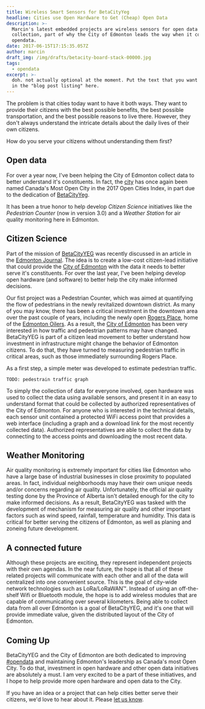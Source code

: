 ```yaml
---
title: Wireless Smart Sensors for BetaCityYeg
headline: Cities use Open Hardware to Get (Cheap) Open Data
description: >-
  Marcin's latest embedded projects are wireless sensors for open data
  collection, part of why the City of Edmonton leads the way when it comes to
  opendata.
date: 2017-06-15T17:15:35.057Z
author: marcin
draft_img: /img/drafts/betacity-board-stack-00000.jpg
tags:
  - opendata
excerpt: >-
  doh. not actually optional at the moment. Put the text that you want to appear
  in the "blog post listing" here.
---
```

The problem is that cities today want to have it both ways. They want to provide their citizens with the best possible benefits, the best possible transportation, and the best possible reasons to live there. However, they don't always understand the intricate details about the daily lives of their own citizens.

How do you serve your citizens without understanding them first?

## Open data

For over a year now, I've been helping the City of Edmonton collect data to better understand it's constituents. In fact, the [city](http://www.edmonton.ca) has once again been named Canada's Most Open City in the 2017 Open Cities Index, in part due to the dedication of [BetaCityYeg](https://betacity.ca/).

It has been a true honor to help develop *Citizen Science* initiatives like the *Pedestrian Counter* (now in version 3.0) and a *Weather Station* for air quality monitoring here in Edmonton.

## Citizen Science

Part of the mission of [BetaCityYEG](https://betacity.ca/) was recently discussed in an article in the [Edmonton Journal](http://edmontonjournal.com/news/local-news/edmontons-new-smart-city-data-network-aims-to-arm-citizens-with-the-facts).  The idea is to create a low-cost citizen-lead  initiative that could provide the [City of Edmonton](http://edmonton.ca) with the data it needs to better serve it's constituents. For over the last year, I've been helping develop open hardware (and software) to better help the city make informed decisions.

Our fist project was a Pedestrian Counter, which was aimed at quantifying the flow of pedestrians in the newly revitalized downtown district. As many of you may know, there has been a critical investment in the downtown area over the past couple of years, including the newly open [Rogers Place](http://www.rogersplace.com/), home of the [Edmonton Oilers](https://www.nhl.com/oilers). As a result, the [City of Edmonton](http://edmonton.ca) has been very interested in how traffic and pedestrian patterns may have changed. BetaCityYEG is part of a citizen lead movement to better understand how investment in infrastructure might change the behavior of Edmonton citizens. To do that, they have turned to measuring pedestrian traffic in critical areas, such as those immediately surrounding Rogers Place.

As a first step, a simple meter was developed to estimate pedestrian traffic.

`TODO: pedestrain traffic graph`

To simply the collection of data for everyone involved, open hardware was used to collect the data using available sensors, and present it in an easy to understand format that could be collected by authorized representatives of the City of Edmonton. For anyone who is interested in the technical details, each sensor unit contained a protected WiFi access point that provides a web interface (including a graph and a download link for the most recently collected data). Authorized representatives are able to collect the data by connecting to the access points and downloading the most recent data.

## Weather Monitoring

Air quality monitoring is extremely important for cities like Edmonton who have a large base of industrial businesses in close proximity to populated areas. In fact, individual neighborhoods may have their own unique needs and/or concerns regarding air quality. Unfortunately, the official air quality testing done by the Province of Alberta isn't detailed enough for the city to make informed decisions. As a result, BetaCityYEG was tasked with the development of mechanism for measuring air quality and other important factors such as wind speed, rainfall, temperature and humidity. This data is critical for better serving the citizens of Edmonton, as well as planing and zoneing future development.

## A connected future

Although these projects are exciting, they represent independent projects with their own agendas. In the near future, the hope is that all of these related projects will communicate with each other and all of the data will centralized into one convenient source. This is the goal of city-wide network technologies such as LoRa/LoRaWAN™. Instead of using an off-the-shelf Wifi or Bluetooth module, the hope is to add wireless modules that are capable of communicating over several kilometers. Being able to collect data from all over Edmonton is a goal of BetaCityYEG, and it's one that will provide immediate value, given the distributed layout of the City of Edmonton. 

## Coming Up

BetaCityYEG and the City of Edmonton are both dedicated to improving [#opendata](https://twitter.com/search?q=opendata) and maintaining Edmonton's leadership as Canada's most Open City. To do that, investment in open hardware and other open data initiatives are absolutely a must. I am very excited to be a part of these initiatives, and I hope to help provide more open hardware and open data to the City.

If you have an idea or a project that can help cities better serve their citizens, we'd love to hear about it. Please [let us know](mailto:admin@nullhardware.com).
